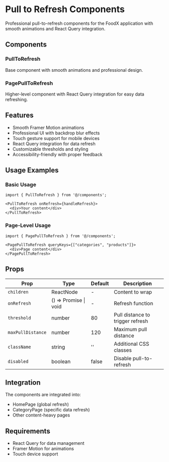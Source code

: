 # Pull to Refresh Components

Professional pull-to-refresh components for the FoodX application with smooth animations and React Query integration.

## Components

### PullToRefresh
Base component with smooth animations and professional design.

### PagePullToRefresh  
Higher-level component with React Query integration for easy data refreshing.

## Features

- Smooth Framer Motion animations
- Professional UI with backdrop blur effects
- Touch gesture support for mobile devices
- React Query integration for data refresh
- Customizable thresholds and styling
- Accessibility-friendly with proper feedback

## Usage Examples

### Basic Usage
```tsx
import { PullToRefresh } from '@/components';

<PullToRefresh onRefresh={handleRefresh}>
  <div>Your content</div>
</PullToRefresh>
```

### Page-Level Usage
```tsx
import { PagePullToRefresh } from '@/components';

<PagePullToRefresh queryKeys={["categories", "products"]}>
  <div>Page content</div>
</PagePullToRefresh>
```

## Props

| Prop | Type | Default | Description |
|------|------|---------|-------------|
| `children` | ReactNode | - | Content to wrap |
| `onRefresh` | () => Promise<void> \| void | - | Refresh function |
| `threshold` | number | 80 | Pull distance to trigger refresh |
| `maxPullDistance` | number | 120 | Maximum pull distance |
| `className` | string | '' | Additional CSS classes |
| `disabled` | boolean | false | Disable pull-to-refresh |

## Integration

The components are integrated into:
- HomePage (global refresh)
- CategoryPage (specific data refresh)
- Other content-heavy pages

## Requirements

- React Query for data management
- Framer Motion for animations
- Touch device support 